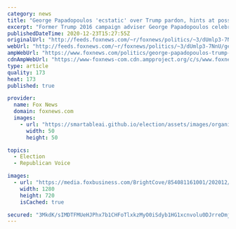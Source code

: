 ```yaml
---
category: news
title: "George Papadopoulos 'ecstatic' over Trump pardon, hints at possible lawsuit"
excerpt: "Former Trump 2016 campaign adviser George Papadopoulos celebrated the pardon President Trump granted to him while noting that he may not be done with his accusers."
publishedDateTime: 2020-12-23T15:27:55Z
originalUrl: "http://feeds.foxnews.com/~r/foxnews/politics/~3/dUmlp3-7NnU/george-papadopoulos-trump-pardon-reaction-possible-lawsuit"
webUrl: "http://feeds.foxnews.com/~r/foxnews/politics/~3/dUmlp3-7NnU/george-papadopoulos-trump-pardon-reaction-possible-lawsuit"
ampWebUrl: "https://www.foxnews.com/politics/george-papadopoulos-trump-pardon-reaction-possible-lawsuit.amp"
cdnAmpWebUrl: "https://www-foxnews-com.cdn.ampproject.org/c/s/www.foxnews.com/politics/george-papadopoulos-trump-pardon-reaction-possible-lawsuit.amp"
type: article
quality: 173
heat: 173
published: true

provider:
  name: Fox News
  domain: foxnews.com
  images:
    - url: "https://smartableai.github.io/election/assets/images/organizations/foxnews.com-50x50.jpg"
      width: 50
      height: 50

topics:
  - Election
  - Republican Voice

images:
  - url: "https://media.foxbusiness.com/BrightCove/854081161001/202012/1278/854081161001_6218023626001_6218023729001-vs.jpg"
    width: 1280
    height: 720
    isCached: true

secured: "3MkdK/sIMDTFMUeHJPhx7b1CHFoTlxkzMyO0iSdyb1HG1xcnvolu0DJrreDmjyMdc5lUy7cNWC1GyayBALQdVOPcbAOpqek7EEAgpTIftC5jNZcxCarqQfWVWPd/9lPgrsdLYz0X8oGfPtZC5HGdwvutW+VMIfSUArO0AKEnhbiHQ/vqVIEVywHYnmVDz/BmUMJG+EgoVrZ+JxRVJGeZGLwZ15CW5hC/luIkGAZ651b+UBCXP0oFgLL+AgGrjSuP7NUO9LLL1pXGYuJThh586qVgy6mE/Yko6eNrq2b7IEJzZc/vmfg6y9ZU07Ev68uvi7BTrc76h4Umzc8I7rQSZP2O2BtgmI+AkJqRudsSc6E=;h45m4eNUemcpwmUf8hpq+w=="
---
```


